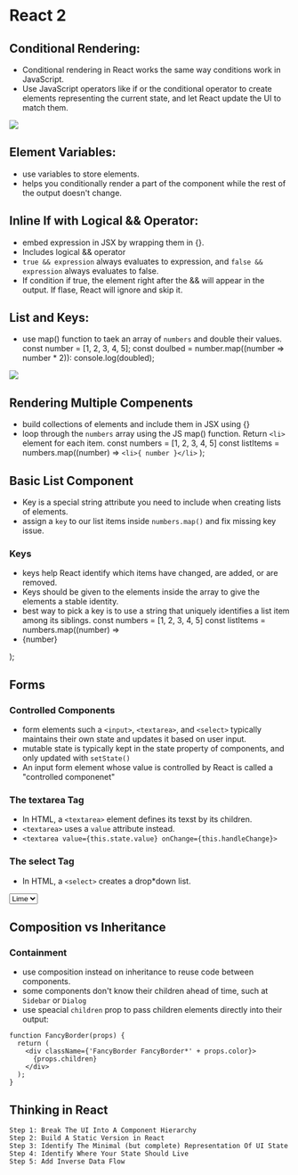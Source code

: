 # React 2

## Conditional Rendering:

* Conditional rendering in React works the same way conditions work in JavaScript. 
* Use JavaScript operators like if or the conditional operator to create elements representing the current state, and let React update the UI to match them.

![](https://www.learnsimpli.com/wp-content/uploads/2020/02/Setting-up-react-js-development-environment-using-Create-React-App-3.png)


## Element Variables:
* use variables to store elements.
* helps you conditionally render a part of the component while the rest of the output doesn't change.

## Inline If with Logical && Operator:
* embed expression in JSX by wrapping them in {}.
* Includes logical && operator
* `true && expression` always evaluates to expression, and `false && expression` always evaluates to false.
* If condition if true, the element right after the && will appear in the output. If flase, React will ignore and skip it.

## List and Keys:
* use map() function to taek an array of `numbers` and double their values.
const number = [1, 2, 3, 4, 5];
const doulbed = number.map((number => number * 2)):
console.log(doubled);

![](https://miro.medium.com/max/785/1*9kVsJMec1RaY-5fYYQ_ceg.png)

## Rendering Multiple Compenents

* build collections of elements and include them in JSX using {}
* loop through the `numbers` array using the JS map() function. Return `<li>` element for each item.
const numbers = [1, 2, 3, 4, 5]
const listItems = numbers.map((number) =>
    `<li>{ number }</li>`
);

## Basic List Component

* Key is a special string attribute you need to include when creating lists of elements.
* assign a `key` to our list items inside `numbers.map()` and fix missing key issue.

### Keys

* keys help React identify which items have changed, are added, or are removed.
* Keys should be given to the elements inside the array to give the elements a stable identity.
* best way to pick a key is to use a string that uniquely identifies a list item among its siblings.
const numbers = [1, 2, 3, 4, 5]
const listItems = numbers.map((number) =>
    <li key={number.toString()}>
        {number}
    </li>
);

## Forms

### Controlled Components

* form elements such a `<input>`, `<textarea>`, and `<select>` typically maintains their own state and updates it based on user input.
* mutable state is typically kept in the state property of components, and only updated with `setState()`
* An input form element whose value is controlled by React is called a "controlled componenet"

### The textarea Tag

* In HTML, a `<textarea>` element defines its texst by its children.
* `<textarea>` uses a `value` attribute instead.
* `<textarea value={this.state.value} onChange={this.handleChange}>`

### The select Tag

* In HTML, a `<select>` creates a drop*down list.
<select value={this.state.value} onChange={this.handleChage}>
    <option value="grapefruit>Grapefruit</option>
    <option value="lime">Lime</optoin>
</select>

## Composition vs Inheritance

### Containment

* use composition instead on inheritance to reuse code between components.
* some components don't know their children ahead of time, such at `Sidebar` or `Dialog`
* use speacial `children` prop to pass children elements directly into their output:
```
function FancyBorder(props) {
  return (
    <div className={'FancyBorder FancyBorder*' + props.color}>
      {props.children}
    </div>
  );
}
```

## Thinking in React

    Step 1: Break The UI Into A Component Hierarchy
    Step 2: Build A Static Version in React
    Step 3: Identify The Minimal (but complete) Representation Of UI State
    Step 4: Identify Where Your State Should Live
    Step 5: Add Inverse Data Flow
